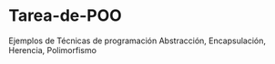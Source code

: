 # Tarea-de-POO
Ejemplos de Técnicas de programación Abstracción, Encapsulación, Herencia, Polimorfismo
